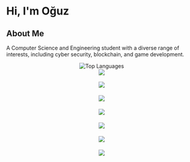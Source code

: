 # Hi, I'm Oğuz

## About Me
A Computer Science and Engineering student with a diverse range of interests, including cyber security, blockchain, and game development.

<div align="center">
  <img src="https://github-readme-stats.vercel.app/api/top-langs/?username=odd509&exclude_repo=run-n-build,bigger-fish-game,PuraGameJam-Nomads,musik-kraft,Tower-Climb&langs_count=6&title_color=dc3500&bg_color=30,000000,421000&text_color=b02a00&border_color=b02a00&layout=compact&line_height=24" alt="Top Languages" />
  <br/>
  <img src="https://github-readme-stats.vercel.app/api?username=odd509&include_all_commits=True&title_color=dc3500&bg_color=30,000000,421000&text_color=b02a00&border_color=b02a00&layout=compact"/>
  <br/><br/>
  <div class="project-grid">
    <a href="https://github.com/odd509/python-script-injector" class="project-card">
      <img src="https://github-readme-stats.vercel.app/api/pin/?username=odd509&repo=python-script-injector&title_color=dc3500&bg_color=30,000000,421000&text_color=b02a00&border_color=b02a00&card_width=320" />
    </a>
    <a href="https://github.com/odd509/alucard" class="project-card">
      <img src="https://github-readme-stats.vercel.app/api/pin/?username=odd509&repo=alucard&title_color=dc3500&bg_color=30,000000,421000&text_color=b02a00&border_color=b02a00&card_width=320" />
    </a>
    <a href="https://github.com/odd509/Licencer" class="project-card">
      <img src="https://github-readme-stats.vercel.app/api/pin/?username=odd509&repo=Licencer&title_color=dc3500&bg_color=30,000000,421000&text_color=b02a00&border_color=b02a00&card_width=320" />
    </a>
    <a href="https://github.com/odd509/File-Cipher" class="project-card">
      <img src="https://github-readme-stats.vercel.app/api/pin/?username=odd509&repo=File-Cipher&title_color=dc3500&bg_color=30,000000,421000&text_color=b02a00&border_color=b02a00&card_width=320" />
    </a>
    <a href="https://github.com/odd509/Message-Box" class="project-card">
      <img src="https://github-readme-stats.vercel.app/api/pin/?username=odd509&repo=Message-Box&title_color=dc3500&bg_color=30,000000,421000&text_color=b02a00&border_color=b02a00&card_width=320" />
    </a>
    <a href="https://github.com/odd509/Security-Assessment-Report" class="project-card">
      <img src="https://github-readme-stats.vercel.app/api/pin/?username=odd509&repo=Security-Assessment-Report&title_color=dc3500&bg_color=30,000000,421000&text_color=b02a00&border_color=b02a00&card_width=320" />
    </a>
  </div>
</div>

<style>
.project-grid {
  display: grid;
  grid-template-columns: repeat(auto-fit, minmax(320px, 1fr));
  gap: 20px;
  justify-items: center;
}

.project-card {
  width: 100%;
}
</style>
